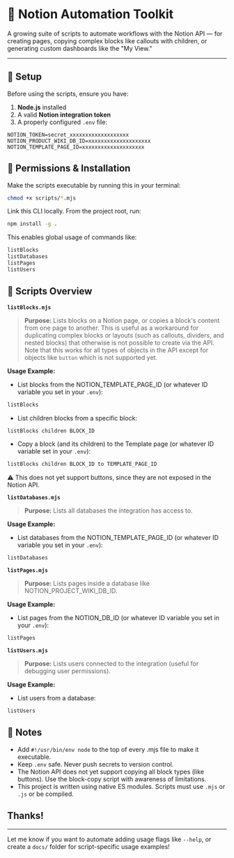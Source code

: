 # 🧱 Notion Automation Toolkit

A growing suite of scripts to automate workflows with the Notion API — for creating pages, copying complex blocks like callouts with children, or generating custom dashboards like the "My View."

---

## 🚀 Setup

Before using the scripts, ensure you have:

1. **Node.js** installed
2. A valid **Notion integration token**
3. A properly configured `.env` file:

```env
NOTION_TOKEN=secret_xxxxxxxxxxxxxxxxxxx
NOTION_PRODUCT_WIKI_DB_ID=xxxxxxxxxxxxxxxxxxxx
NOTION_TEMPLATE_PAGE_ID=xxxxxxxxxxxxxxxxxxxx
```

## 🔐 Permissions & Installation

Make the scripts executable by running this in your terminal:
```bash
chmod +x scripts/*.mjs
```

Link this CLI locally. From the project root, run:
```bash
npm install -g .
```

This enables global usage of commands like:
```bash
listBlocks
listDatabases
listPages
listUsers
```

## 📁 Scripts Overview

**`listBlocks.mjs`**

> **Purpose:**
> Lists blocks on a Notion page, or copies a block's content from one page to another. This is useful as a workaround for duplicating complex blocks or layouts (such as callouts, dividers, and nested blocks) that otherwise is not possible to create via the API. Note that this works for all types of objects in the API except for objects like `button` which is not supported yet.

**Usage Example:**

- List blocks from the NOTION_TEMPLATE_PAGE_ID (or whatever ID variable you set in your `.env`):
```bash
listBlocks
```

- List children blocks from a specific block:
```bash
listBlocks children BLOCK_ID
```

- Copy a block (and its children) to the Template page (or whatever ID variable set in your `.env`):
```bash
listBlocks children BLOCK_ID to TEMPLATE_PAGE_ID
```

⚠️ This does not yet support buttons, since they are not exposed in the Notion API.

**`listDatabases.mjs`**

> **Purpose:**
> Lists all databases the integration has access to.

**Usage Example:**

- List databases from the NOTION_TEMPLATE_PAGE_ID (or whatever ID variable you set in your `.env`):
```bash
listDatabases
```

**`listPages.mjs`**

> **Purpose:**
> Lists pages inside a database like NOTION_PROJECT_WIKI_DB_ID.

**Usage Example:**

- List pages from the NOTION_DB_ID (or whatever ID variable you set in your `.env`):
```bash
listPages
```

**`listUsers.mjs`**

> **Purpose:**
> Lists users connected to the integration (useful for debugging user permissions).

**Usage Example:**

- List users from a database:
```bash
listUsers
```

## 📌 Notes

- Add `#!/usr/bin/env node` to the top of every .mjs file to make it executable.
- Keep `.env` safe. Never push secrets to version control.
- The Notion API does not yet support copying all block types (like buttons). Use the block-copy script with awareness of limitations.
- This project is written using native ES modules. Scripts must use `.mjs` or `.js` or be compiled.
  
## Thanks!

---

Let me know if you want to automate adding usage flags like `--help`, or create a `docs/` folder for script-specific usage examples!